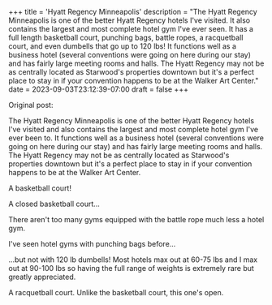 +++
title = 'Hyatt Regency Minneapolis'
description = "The Hyatt Regency Minneapolis is one of the better Hyatt Regency hotels I've visited. It also contains the largest and most complete hotel gym I've ever seen. It has a full length basketball court, punching bags, battle ropes, a racquetball court, and even dumbells that go up to 120 lbs! It functions well as a business hotel (several conventions were going on here during our stay) and has fairly large meeting rooms and halls. The Hyatt Regency may not be as centrally located as Starwood's properties downtown but it's a perfect place to stay in if your convention happens to be at the Walker Art Center."
date = 2023-09-03T23:12:39-07:00
draft = false
+++

Original post:

The Hyatt Regency Minneapolis is one of the better Hyatt Regency hotels I've visited and also contains the largest and most complete hotel gym I've ever been to. It functions well as a business hotel (several conventions were going on here during our stay) and has fairly large meeting rooms and halls. The Hyatt Regency may not be as centrally located as Starwood's properties downtown but it's a perfect place to stay in if your convention happens to be at the Walker Art Center.

A basketball court!

A closed basketball court...

There aren't too many gyms equipped with the battle rope much less a hotel gym.

I've seen hotel gyms with punching bags before...

...but not with 120 lb dumbells! Most hotels max out at 60-75 lbs and I max out at 90-100 lbs so having the full range of weights is extremely rare but greatly appreciated.

A racquetball court. Unlike the basketball court, this one's open.